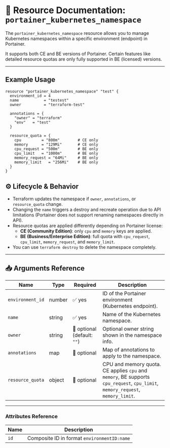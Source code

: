 # 🧩 **Resource Documentation: `portainer_kubernetes_namespace`**

The `portainer_kubernetes_namespace` resource allows you to manage Kubernetes namespaces within a specific environment (endpoint) in Portainer.

It supports both CE and BE versions of Portainer. Certain features like detailed resource quotas are only fully supported in BE (licensed) versions.

---

## Example Usage

```hcl
resource "portainer_kubernetes_namespace" "test" {
  environment_id = 4
  name           = "testest"
  owner          = "terraform-test"

  annotations = {
    "owner" = "terraform"
    "env"   = "test"
  }

  resource_quota = {
    cpu         = "800m"        # CE only
    memory      = "129Mi"       # CE only
    cpu_request = "500m"        # BE only
    cpu_limit   = "1000m"       # BE only
    memory_request = "64Mi"     # BE only
    memory_limit   = "256Mi"    # BE only
  }
}
```

## ⚙️ Lifecycle & Behavior

- Terraform updates the namespace if `owner`, `annotations`, or `resource_quota` change.
- Changing the `name` triggers a destroy and recreate operation due to API limitations (Portainer does not support renaming namespaces directly in API).
- Resource quotas are applied differently depending on Portainer license:
  - **CE (Community Edition)**: only `cpu` and `memory` keys are applied.
  - **BE (Business/Enterprise Edition)**: full quota with `cpu_request`, `cpu_limit`, `memory_request`, and `memory_limit`.
- You can use `terraform destroy` to delete the namespace completely.

---

## 📥 Arguments Reference

| Name             | Type   | Required                     | Description                                                                 |
|------------------|--------|------------------------------|-----------------------------------------------------------------------------|
| `environment_id` | number | ✅ yes                       | ID of the Portainer environment (Kubernetes endpoint).                     |
| `name`           | string | ✅ yes                       | Name of the Kubernetes namespace.                                           |
| `owner`          | string | 🚫 optional (default: `""`) | Optional owner string shown in the namespace info.                          |
| `annotations`    | map    | 🚫 optional                  | Map of annotations to apply to the namespace.                               |
| `resource_quota` | object | 🚫 optional                  | CPU and memory quota. CE applies `cpu` and `memory`, BE supports `cpu_request`, `cpu_limit`, `memory_request`, `memory_limit`. |

---

### Attributes Reference

| Name  | Description                                  |
|-------|----------------------------------------------|
| `id`  | Composite ID in format `environmentID:name`  |
